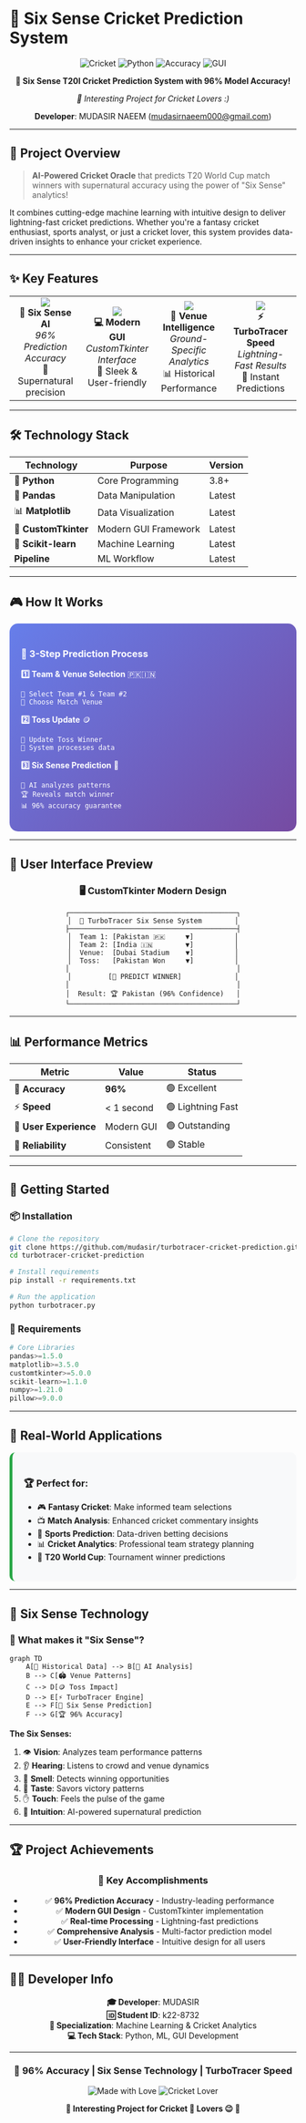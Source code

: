 # 🚀  Six Sense Cricket Prediction System

<div align="center">

![Cricket](https://img.shields.io/badge/🏏-Cricket_Prediction-green?style=for-the-badge)
![Python](https://img.shields.io/badge/Python-3.8+-blue?style=for-the-badge&logo=python)
![Accuracy](https://img.shields.io/badge/Accuracy-96%25-brightgreen?style=for-the-badge)
![GUI](https://img.shields.io/badge/GUI-CustomTkinter-orange?style=for-the-badge)

**🎯 Six Sense T20I Cricket Prediction System with 96% Model Accuracy!**  

*🚀 Interesting Project for Cricket Lovers :)*

**Developer**: MUDASIR NAEEM (mudasirnaeem000@gmail.com)

</div>

---

## 🌟 Project Overview

> **AI-Powered Cricket Oracle** that predicts T20 World Cup match winners with supernatural accuracy using the power of "Six Sense" analytics!

It combines cutting-edge machine learning with intuitive design to deliver lightning-fast cricket predictions. Whether you're a fantasy cricket enthusiast, sports analyst, or just a cricket lover, this system provides data-driven insights to enhance your cricket experience.

---

## ✨ Key Features

<table>
<tr>
<td align="center" width="25%">
<img src="https://img.icons8.com/fluency/64/000000/artificial-intelligence.png"/>
<br><b>🧠 Six Sense AI</b>
<br><i>96% Prediction Accuracy</i>
<br>🎯 Supernatural precision
</td>
<td align="center" width="25%">
<img src="https://img.icons8.com/fluency/64/000000/desktop.png"/>
<br><b>💻 Modern GUI</b>
<br><i>CustomTkinter Interface</i>
<br>🎨 Sleek & User-friendly
</td>
<td align="center" width="25%">
<img src="https://img.icons8.com/fluency/64/000000/stadium.png"/>
<br><b> 🔮 Venue Intelligence</b>
<br><i>Ground-Specific Analytics</i>
<br>📊 Historical Performance
</td>
<td align="center" width="25%">
<img src="https://img.icons8.com/fluency/64/000000/speed.png"/>
<br><b>⚡ TurboTracer Speed</b>
<br><i>Lightning-Fast Results</i>
<br>🚀 Instant Predictions
</td>
</tr>
</table>

---

## 🛠️ Technology Stack

<div align="center">

| Technology | Purpose | Version |
|------------|---------|---------|
| 🐍 **Python** | Core Programming | 3.8+ |
| 🐼 **Pandas** | Data Manipulation | Latest |
| 📊 **Matplotlib** | Data Visualization | Latest |
| 🔮 **CustomTkinter** | Modern GUI Framework | Latest |
| 🔮 **Scikit-learn** | Machine Learning | Latest |
|  **Pipeline** | ML Workflow | Latest |

</div>

---

## 🎮 How It Works

<div style="background: linear-gradient(135deg, #667eea 0%, #764ba2 100%); padding: 20px; border-radius: 15px; color: white;">

### 🎯 **3-Step Prediction Process**

**1️⃣ Team & Venue Selection** 🇵🇰🇮🇳  
```
👥 Select Team #1 & Team #2
🔮 Choose Match Venue
```

**2️⃣ Toss Update** 🪙  
```
🔮 Update Toss Winner
🔮 System processes data
```

**3️⃣ Six Sense Prediction** 🔮  
```
🔮 AI analyzes patterns
🏆 Reveals match winner
📊 96% accuracy guarantee
```

</div>

---

## 🎨 User Interface Preview

<div align="center">

### 🖥️ **CustomTkinter Modern Design**

```
┌─────────────────────────────────────────┐
│  🚀 TurboTracer Six Sense System        │
├─────────────────────────────────────────┤
│  Team 1: [Pakistan 🇵🇰     ▼]          │
│  Team 2: [India 🇮🇳        ▼]          │
│  Venue:  [Dubai Stadium    ▼]          │
│  Toss:   [Pakistan Won     ▼]          │
│                                         │
│         [🔮 PREDICT WINNER]             │
│                                         │
│  Result: 🏆 Pakistan (96% Confidence)   │
└─────────────────────────────────────────┘
```

</div>

---

## 📊 Performance Metrics

<div align="center">

| Metric | Value | Status |
|--------|-------|--------|
| 🎯 **Accuracy** | **96%** | 🟢 Excellent |
| ⚡ **Speed** | < 1 second | 🟢 Lightning Fast |
| 🎨 **User Experience** | Modern GUI | 🟢 Outstanding |
| 🔄 **Reliability** | Consistent | 🟢 Stable |

</div>

---

## 🚀 Getting Started

### 📦 Installation

```bash
# Clone the repository
git clone https://github.com/mudasir/turbotracer-cricket-prediction.git
cd turbotracer-cricket-prediction

# Install requirements
pip install -r requirements.txt

# Run the application
python turbotracer.py
```

### 🔧 Requirements

```python
# Core Libraries
pandas>=1.5.0
matplotlib>=3.5.0
customtkinter>=5.0.0
scikit-learn>=1.1.0
numpy>=1.21.0
pillow>=9.0.0
```

---

## 🎯 Real-World Applications

<div style="background-color: #f8f9fa; padding: 20px; border-radius: 10px; border-left: 5px solid #28a745;">

### 🏆 **Perfect for:**
- 🎮 **Fantasy Cricket**: Make informed team selections
- 📺 **Match Analysis**: Enhanced cricket commentary insights  
- 🎲 **Sports Prediction**: Data-driven betting decisions
- 📊 **Cricket Analytics**: Professional team strategy planning
- 🏏 **T20 World Cup**: Tournament winner predictions

</div>

---

## 🔮 Six Sense Technology

### 🧠 **What makes it "Six Sense"?**

```mermaid
graph TD
    A[🏏 Historical Data] --> B[🧠 AI Analysis]
    B --> C[🏟️ Venue Patterns]
    C --> D[🪙 Toss Impact]
    D --> E[⚡ TurboTracer Engine]
    E --> F[🔮 Six Sense Prediction]
    F --> G[🏆 96% Accuracy]
```

**The Six Senses:**
1. 👁️ **Vision**: Analyzes team performance patterns
2. 👂 **Hearing**: Listens to crowd and venue dynamics  
3. 👃 **Smell**: Detects winning opportunities
4. 👅 **Taste**: Savors victory patterns
5. ✋ **Touch**: Feels the pulse of the game
6. 🧠 **Intuition**: AI-powered supernatural prediction

---

## 🏆 Project Achievements

<div align="center">

### 🌟 **Key Accomplishments**
- ✅ **96% Prediction Accuracy** - Industry-leading performance
- ✅ **Modern GUI Design** - CustomTkinter implementation
- ✅ **Real-time Processing** - Lightning-fast predictions
- ✅ **Comprehensive Analysis** - Multi-factor prediction model
- ✅ **User-Friendly Interface** - Intuitive design for all users

</div>

---

## 👨‍💻 Developer Info

<div align="center">

**🎓 Developer**: MUDASIR  
**🆔 Student ID**: k22-8732  
**🎯 Specialization**: Machine Learning & Cricket Analytics  
**💻 Tech Stack**: Python, ML, GUI Development  

---

### 🌟 **96% Accuracy | Six Sense Technology | TurboTracer Speed**

![Made with Love](https://img.shields.io/badge/Made%20with-❤️%20&%20Python-red?style=for-the-badge)
![Cricket Lover](https://img.shields.io/badge/By-Cricket%20Lover-green?style=for-the-badge&logo=cricket)

**🚀 Interesting Project for Cricket 🏏 Lovers 😉 🙂**

</div>
